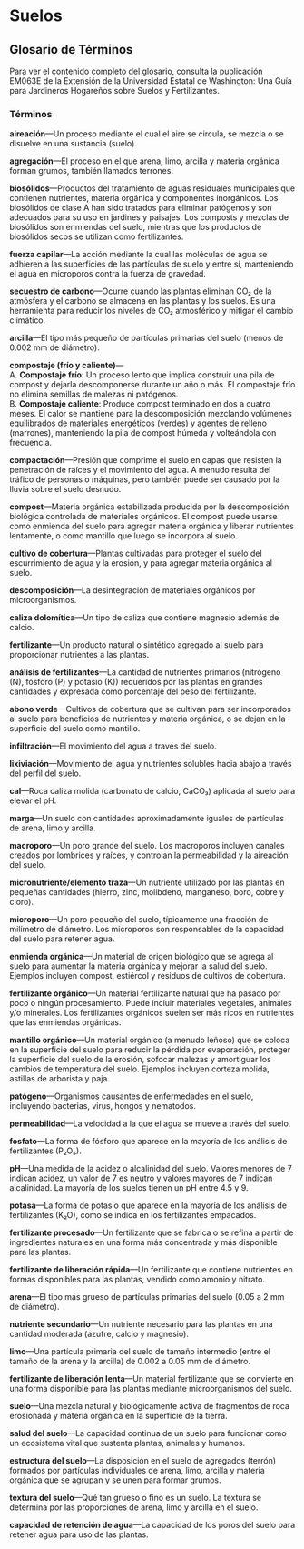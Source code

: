 # Suelos  
## Glosario de Términos  

Para ver el contenido completo del glosario, consulta la publicación EM063E de la Extensión de la Universidad Estatal de Washington: Una Guía para Jardineros Hogareños sobre Suelos y Fertilizantes.  

### Términos  

**aireación**—Un proceso mediante el cual el aire se circula, se mezcla o se disuelve en una sustancia (suelo).  

**agregación**—El proceso en el que arena, limo, arcilla y materia orgánica forman grumos, también llamados terrones.  

**biosólidos**—Productos del tratamiento de aguas residuales municipales que contienen nutrientes, materia orgánica y componentes inorgánicos. Los biosólidos de clase A han sido tratados para eliminar patógenos y son adecuados para su uso en jardines y paisajes. Los composts y mezclas de biosólidos son enmiendas del suelo, mientras que los productos de biosólidos secos se utilizan como fertilizantes.  

**fuerza capilar**—La acción mediante la cual las moléculas de agua se adhieren a las superficies de las partículas de suelo y entre sí, manteniendo el agua en microporos contra la fuerza de gravedad.  

**secuestro de carbono**—Ocurre cuando las plantas eliminan CO₂ de la atmósfera y el carbono se almacena en las plantas y los suelos. Es una herramienta para reducir los niveles de CO₂ atmosférico y mitigar el cambio climático.  

**arcilla**—El tipo más pequeño de partículas primarias del suelo (menos de 0.002 mm de diámetro).  

**compostaje (frío y caliente)**—  
A. **Compostaje frío**: Un proceso lento que implica construir una pila de compost y dejarla descomponerse durante un año o más. El compostaje frío no elimina semillas de malezas ni patógenos.  
B. **Compostaje caliente**: Produce compost terminado en dos a cuatro meses. El calor se mantiene para la descomposición mezclando volúmenes equilibrados de materiales energéticos (verdes) y agentes de relleno (marrones), manteniendo la pila de compost húmeda y volteándola con frecuencia.  

**compactación**—Presión que comprime el suelo en capas que resisten la penetración de raíces y el movimiento del agua. A menudo resulta del tráfico de personas o máquinas, pero también puede ser causado por la lluvia sobre el suelo desnudo.  

**compost**—Materia orgánica estabilizada producida por la descomposición biológica controlada de materiales orgánicos. El compost puede usarse como enmienda del suelo para agregar materia orgánica y liberar nutrientes lentamente, o como mantillo que luego se incorpora al suelo.  

**cultivo de cobertura**—Plantas cultivadas para proteger el suelo del escurrimiento de agua y la erosión, y para agregar materia orgánica al suelo.  

**descomposición**—La desintegración de materiales orgánicos por microorganismos.  

**caliza dolomítica**—Un tipo de caliza que contiene magnesio además de calcio.  

**fertilizante**—Un producto natural o sintético agregado al suelo para proporcionar nutrientes a las plantas.  

**análisis de fertilizantes**—La cantidad de nutrientes primarios (nitrógeno (N), fósforo (P) y potasio (K)) requeridos por las plantas en grandes cantidades y expresada como porcentaje del peso del fertilizante.  

**abono verde**—Cultivos de cobertura que se cultivan para ser incorporados al suelo para beneficios de nutrientes y materia orgánica, o se dejan en la superficie del suelo como mantillo.  

**infiltración**—El movimiento del agua a través del suelo.  

**lixiviación**—Movimiento del agua y nutrientes solubles hacia abajo a través del perfil del suelo.  

**cal**—Roca caliza molida (carbonato de calcio, CaCO₃) aplicada al suelo para elevar el pH.  

**marga**—Un suelo con cantidades aproximadamente iguales de partículas de arena, limo y arcilla.  

**macroporo**—Un poro grande del suelo. Los macroporos incluyen canales creados por lombrices y raíces, y controlan la permeabilidad y la aireación del suelo.  

**micronutriente/elemento traza**—Un nutriente utilizado por las plantas en pequeñas cantidades (hierro, zinc, molibdeno, manganeso, boro, cobre y cloro).  

**microporo**—Un poro pequeño del suelo, típicamente una fracción de milímetro de diámetro. Los microporos son responsables de la capacidad del suelo para retener agua.  

**enmienda orgánica**—Un material de origen biológico que se agrega al suelo para aumentar la materia orgánica y mejorar la salud del suelo. Ejemplos incluyen compost, estiércol y residuos de cultivos de cobertura.  

**fertilizante orgánico**—Un material fertilizante natural que ha pasado por poco o ningún procesamiento. Puede incluir materiales vegetales, animales y/o minerales. Los fertilizantes orgánicos suelen ser más ricos en nutrientes que las enmiendas orgánicas.  

**mantillo orgánico**—Un material orgánico (a menudo leñoso) que se coloca en la superficie del suelo para reducir la pérdida por evaporación, proteger la superficie del suelo de la erosión, sofocar malezas y amortiguar los cambios de temperatura del suelo. Ejemplos incluyen corteza molida, astillas de arborista y paja.  

**patógeno**—Organismos causantes de enfermedades en el suelo, incluyendo bacterias, virus, hongos y nematodos.  

**permeabilidad**—La velocidad a la que el agua se mueve a través del suelo.  

**fosfato**—La forma de fósforo que aparece en la mayoría de los análisis de fertilizantes (P₂O₅).  

**pH**—Una medida de la acidez o alcalinidad del suelo. Valores menores de 7 indican acidez, un valor de 7 es neutro y valores mayores de 7 indican alcalinidad. La mayoría de los suelos tienen un pH entre 4.5 y 9.  

**potasa**—La forma de potasio que aparece en la mayoría de los análisis de fertilizantes (K₂O), como se indica en los fertilizantes empacados.  

**fertilizante procesado**—Un fertilizante que se fabrica o se refina a partir de ingredientes naturales en una forma más concentrada y más disponible para las plantas.  

**fertilizante de liberación rápida**—Un fertilizante que contiene nutrientes en formas disponibles para las plantas, vendido como amonio y nitrato.  

**arena**—El tipo más grueso de partículas primarias del suelo (0.05 a 2 mm de diámetro).  

**nutriente secundario**—Un nutriente necesario para las plantas en una cantidad moderada (azufre, calcio y magnesio).  

**limo**—Una partícula primaria del suelo de tamaño intermedio (entre el tamaño de la arena y la arcilla) de 0.002 a 0.05 mm de diámetro.  

**fertilizante de liberación lenta**—Un material fertilizante que se convierte en una forma disponible para las plantas mediante microorganismos del suelo.  

**suelo**—Una mezcla natural y biológicamente activa de fragmentos de roca erosionada y materia orgánica en la superficie de la tierra.  

**salud del suelo**—La capacidad continua de un suelo para funcionar como un ecosistema vital que sustenta plantas, animales y humanos.  

**estructura del suelo**—La disposición en el suelo de agregados (terrón) formados por partículas individuales de arena, limo, arcilla y materia orgánica que se agrupan y se unen para formar grumos.  

**textura del suelo**—Qué tan grueso o fino es un suelo. La textura se determina por las proporciones de arena, limo y arcilla en el suelo.  

**capacidad de retención de agua**—La capacidad de los poros del suelo para retener agua para uso de las plantas.  